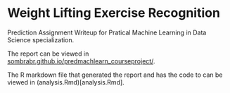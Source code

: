 Weight Lifting Exercise Recognition
===================================

Prediction Assignment Writeup for Pratical Machine Learning in Data Science
specialization.

The report can be viewed in [sombrabr.github.io/predmachlearn_courseproject/](http://sombrabr.github.io/predmachlearn_courseproject/).

The R markdown file that generated the report and has the code to can be viewed
in (analysis.Rmd)[analysis.Rmd].